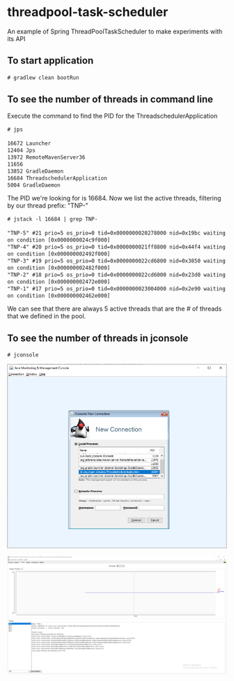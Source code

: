 # threadpool-task-scheduler
An example of Spring ThreadPoolTaskScheduler to make experiments with its API

## To start application

```gradle
# gradlew clean bootRun
```

## To see the number of threads in command line

Execute the command to find the PID for the ThreadschedulerApplication
```
# jps

16672 Launcher
12404 Jps
13972 RemoteMavenServer36
11656
13852 GradleDaemon
16684 ThreadschedulerApplication
5004 GradleDaemon
```

The PID we're looking for is 16684. Now we list the active threads, filtering by our thread prefix: "TNP-"
```
# jstack -l 16684 | grep TNP-

"TNP-5" #21 prio=5 os_prio=0 tid=0x0000000020278000 nid=0x19bc waiting on condition [0x0000000024c9f000]
"TNP-4" #20 prio=5 os_prio=0 tid=0x0000000021ff8800 nid=0x44f4 waiting on condition [0x000000002492f000]
"TNP-3" #19 prio=5 os_prio=0 tid=0x0000000022cd6800 nid=0x3850 waiting on condition [0x000000002482f000]
"TNP-2" #18 prio=5 os_prio=0 tid=0x0000000022cd6000 nid=0x23d0 waiting on condition [0x000000002472e000]
"TNP-1" #17 prio=5 os_prio=0 tid=0x0000000023004000 nid=0x2e90 waiting on condition [0x000000002462e000]
```

We can see that there are always 5 active threads that are the # of threads that we defined in the pool.

## To see the number of threads in jconsole

```
# jconsole
```

![Connecting to jconsole](jconsole-connect.png)

![Filtering threads by "TNP-" prefix](jconsole-threads.png)
